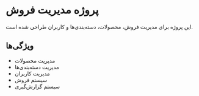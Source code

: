# پروژه مدیریت فروش

این پروژه برای مدیریت فروش، محصولات، دسته‌بندی‌ها و کاربران طراحی شده است.

## ویژگی‌ها

- مدیریت محصولات
- مدیریت دسته‌بندی‌ها
- مدیریت کاربران
- سیستم فروش
- سیستم گزارش‌گیری